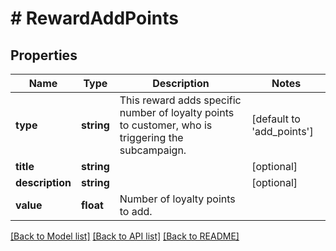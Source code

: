 # # RewardAddPoints

## Properties

Name | Type | Description | Notes
------------ | ------------- | ------------- | -------------
**type** | **string** | This reward adds specific number of loyalty points to customer, who is triggering the subcampaign. | [default to 'add_points']
**title** | **string** |  | [optional] 
**description** | **string** |  | [optional] 
**value** | **float** | Number of loyalty points to add. | 

[[Back to Model list]](../../README.md#documentation-for-models) [[Back to API list]](../../README.md#documentation-for-api-endpoints) [[Back to README]](../../README.md)


